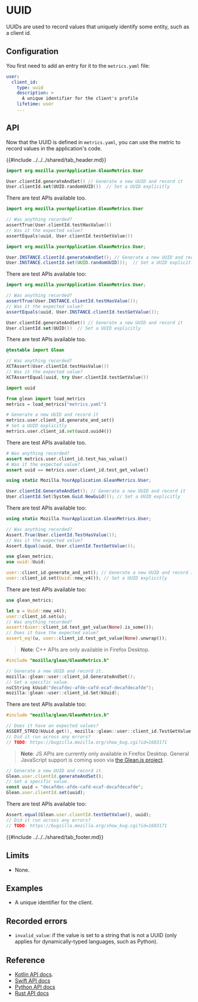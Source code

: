 # UUID

UUIDs are used to record values that uniquely identify some entity, such as a client id.

## Configuration

You first need to add an entry for it to the `metrics.yaml` file:

```YAML
user:
  client_id:
    type: uuid
    description: >
      A unique identifier for the client's profile
    lifetime: user
    ...
```

## API

Now that the UUID is defined in `metrics.yaml`, you can use the metric to record values in the application's code.

{{#include ../../../shared/tab_header.md}}

<div data-lang="Kotlin" class="tab">

```Kotlin
import org.mozilla.yourApplication.GleanMetrics.User

User.clientId.generateAndSet() // Generate a new UUID and record it
User.clientId.set(UUID.randomUUID())  // Set a UUID explicitly
```

There are test APIs available too.

```Kotlin
import org.mozilla.yourApplication.GleanMetrics.User

// Was anything recorded?
assertTrue(User.clientId.testHasValue())
// Was it the expected value?
assertEquals(uuid, User.clientId.testGetValue())
```

</div>

<div data-lang="Java" class="tab">

```Java
import org.mozilla.yourApplication.GleanMetrics.User;

User.INSTANCE.clientId.generateAndSet(); // Generate a new UUID and record it
User.INSTANCE.clientId.set(UUID.randomUUID());  // Set a UUID explicitly
```

There are test APIs available too:

```Java
import org.mozilla.yourApplication.GleanMetrics.User;

// Was anything recorded?
assertTrue(User.INSTANCE.clientId.testHasValue());
// Was it the expected value?
assertEquals(uuid, User.INSTANCE.clientId.testGetValue());
```

</div>


<div data-lang="Swift" class="tab">

```Swift
User.clientId.generateAndSet() // Generate a new UUID and record it
User.clientId.set(UUID())  // Set a UUID explicitly
```

There are test APIs available too.

```Swift
@testable import Glean

// Was anything recorded?
XCTAssert(User.clientId.testHasValue())
// Was it the expected value?
XCTAssertEqual(uuid, try User.clientId.testGetValue())
```

</div>

<div data-lang="Python" class="tab">

```Python
import uuid

from glean import load_metrics
metrics = load_metrics("metrics.yaml")

# Generate a new UUID and record it
metrics.user.client_id.generate_and_set()
# Set a UUID explicitly
metrics.user.client_id.set(uuid.uuid4())
```

There are test APIs available too.

```Python
# Was anything recorded?
assert metrics.user.client_id.test_has_value()
# Was it the expected value?
assert uuid == metrics.user.client_id.test_get_value()
```

</div>

<div data-lang="C#" class="tab">

```C#
using static Mozilla.YourApplication.GleanMetrics.User;

User.clientId.GenerateAndSet(); // Generate a new UUID and record it
User.clientId.Set(System.Guid.NewGuid()); // Set a UUID explicitly
```

There are test APIs available too:

```C#
using static Mozilla.YourApplication.GleanMetrics.User;

// Was anything recorded?
Assert.True(User.clientId.TestHasValue());
// Was it the expected value?
Assert.Equal(uuid, User.clientId.TestGetValue());
```

</div>

<div data-lang="Rust" class="tab">

```rust
use glean_metrics;
use uuid::Uuid;

user::client_id.generate_and_set(); // Generate a new UUID and record it
user::client_id.set(Uuid::new_v4()); // Set a UUID explicitly
```

There are test APIs available too:

```rust
use glean_metrics;

let u = Uuid::new_v4();
user::client_id.set(u);
// Was anything recorded?
assert!(user::client_id.test_get_value(None).is_some());
// Does it have the expected value?
assert_eq!(u, user::client_id.test_get_value(None).unwrap());
```

</div>

<div data-lang="C++" class="tab">

> **Note**: C++ APIs are only available in Firefox Desktop.

```c++
#include "mozilla/glean/GleanMetrics.h"

// Generate a new UUID and record it.
mozilla::glean::user::client_id.GenerateAndSet();
// Set a specific value.
nsCString kUuid("decafdec-afde-cafd-ecaf-decafdecafde");
mozilla::glean::user::client_id.Set(kUuid);
```

There are test APIs available too:

```c++
#include "mozilla/glean/GleanMetrics.h"

// Does it have an expected values?
ASSERT_STREQ(kUuid.get(), mozilla::glean::user::client_id.TestGetValue().value().get());
// Did it run across any errors?
// TODO: https://bugzilla.mozilla.org/show_bug.cgi?id=1683171
```

</div>

<div data-lang="JS" class="tab">

> **Note**: JS APIs are currently only available in Firefox Desktop.
> General JavaScript support is coming soon via [the Glean.js project](https://github.com/mozilla/glean.js/).

```js
// Generate a new UUID and record it.
Glean.user.clientId.generateAndSet();
// Set a specific value.
const uuid = "decafdec-afde-cafd-ecaf-decafdecafde";
Glean.user.clientId.set(uuid);
```

There are test APIs available too:

```js
Assert.equal(Glean.user.clientId.testGetValue(), uuid);
// Did it run across any errors?
// TODO: https://bugzilla.mozilla.org/show_bug.cgi?id=1683171
```

</div>

{{#include ../../../shared/tab_footer.md}}

## Limits

* None.

## Examples

* A unique identifier for the client.

## Recorded errors

* `invalid_value`: if the value is set to a string that is not a UUID (only applies for dynamically-typed languages, such as Python).

## Reference

* [Kotlin API docs](../../../javadoc/glean/mozilla.telemetry.glean.private/-uuid-metric-type/index.html).
* [Swift API docs](../../../swift/Classes/UuidMetricType.html)
* [Python API docs](../../../python/glean/metrics/uuid.html)
* [Rust API docs](../../../docs/glean/private/uuid/struct.UuidMetric.html)

